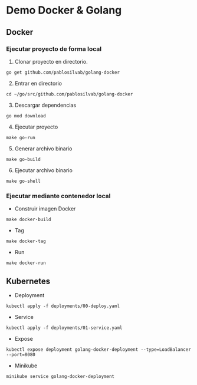 # Demo Docker & Golang

## Docker 

### Ejecutar proyecto de forma local

1. Clonar proyecto en directorio.

```
go get github.com/pablosilvab/golang-docker
```

2. Entrar en directorio 

```
cd ~/go/src/github.com/pablosilvab/golang-docker
```

3. Descargar dependencias 

```
go mod download
```

4. Ejecutar proyecto

```
make go-run
```

5. Generar archivo binario

```
make go-build
```

6. Ejecutar archivo binario

```
make go-shell
```

### Ejecutar mediante contenedor local

* Construir imagen Docker 

```
make docker-build
```

* Tag 

```
make docker-tag
```

* Run

```
make docker-run
```


## Kubernetes 

* Deployment 

```
kubectl apply -f deployments/00-deploy.yaml
```

* Service 

```
kubectl apply -f deployments/01-service.yaml
```

* Expose 

```
kubectl expose deployment golang-docker-deployment --type=LoadBalancer --port=8080
```

* Minikube 

```
minikube service golang-docker-deployment
```